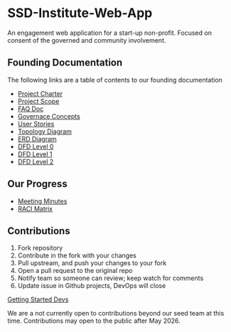# SSD-Institute-Web-App
An engagement web application for a start-up non-profit. Focused on consent of the governed and community involvement.

## Founding Documentation

The following links are a table of contents to our founding documentation 

* [Project Charter](docs/Founding/ProjectCharter.md)
* [Project Scope](docs/Founding/scopedoc.md)
* [FAQ Doc](docs/Mission/FAQSSD.md)
* [Governace Concepts](docs/Mission/GovernaceConcepts.md)
* [User Stories](docs/Founding/UserStories.md)
* [Topology Diagram](docs/Founding/toplogyDiagram.png)
* [ERD Diagram](docs/Founding/erd.png)
* [DFD Level 0](docs/Founding/DFD0AndBriefText.md)
* [DFD Level 1](docs/Founding/DFD1AndBriefText.md)
* [DFD Level 2](docs/Founding/DFD2AndBriefText.md)

## Our Progress
* [Meeting Minutes](docs/Meeting_Minutes/)
* [RACI Matrix](docs/Founding/RACIMatrix.md)

## Contributions 
1. Fork repository 
2. Contribute in the fork with your changes 
3. Pull upstream, and push your changes to your fork
4. Open a pull request to the original repo
5. Notify team so someone can review; keep watch for comments
6. Update issue in Github projects, DevOps will close

[Getting Started Devs](docs/Founding/GettingStarted.md)

We are a not currently open to contributions beyond our seed team at this time. Contributions may open to the public after May 2026.

